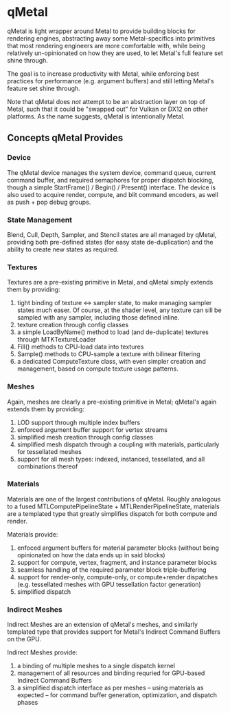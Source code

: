# qMetal
qMetal is light wrapper around Metal to provide building blocks for rendering engines, abstracting away some Metal-specifics into primitives that most rendering engineers are more comfortable with, while being relatively un-opinionated on how they are used, to let Metal's full feature set shine through.

The goal is to increase productivity with Metal, while enforcing best practices for performance (e.g. argument buffers) and still letting Metal's feature set shine through.

Note that qMetal does *not* attempt to be an abstraction layer on top of Metal, such that it could be "swapped out" for Vulkan or DX12 on other platforms. As the name suggests, qMetal is intentionally Metal.

## Concepts qMetal Provides

### Device

The qMetal device manages the system device, command queue, current command buffer, and required semaphores for proper dispatch blocking, though a simple StartFrame() / Begin() / Present() interface. The device is also used to acquire render, compute, and blit command encoders, as well as push + pop debug groups. 

### State Management

Blend, Cull, Depth, Sampler, and Stencil states are all managed by qMetal, providing both pre-defined states (for easy state de-duplication) and the ability to create new states as required.

### Textures

Textures are a pre-existing primitive in Metal, and qMetal simply extends them by providing:
1. tight binding of texture <-> sampler state, to make managing sampler states much easer. Of course, at the shader level, any texture can sill be sampled with any sampler, including those defined inline.
1. texture creation through config classes
1. a simple LoadByName() method to load (and de-duplicate) textures through MTKTextureLoader
1. Fill() methods to CPU-load data into textures
1. Sample() methods to CPU-sample a texture with bilinear filtering
1. a dedicated ComputeTexture class, with even simpler creation and management, based on compute texture usage patterns.

### Meshes

Again, meshes are clearly a pre-existing primitive in Metal; qMetal's again extends them by providing:
1. LOD support through multiple index buffers
1. enforced argument buffer support for vertex streams
1. simplified mesh creation through config classes
1. simplified mesh dispatch through a coupling with materials, particularly for tessellated meshes
1. support for all mesh types: indexed, instanced, tessellated, and all combinations thereof

### Materials

Materials are one of the largest contributions of qMetal. Roughly analogous to a fused MTLComputePipelineState + MTLRenderPipelineState, materials are a templated type that greatly simplifies dispatch for both compute and render. 

Materials provide:
1. enfoced argument buffers for material parameter blocks (without being opinionated on how the data ends up in said blocks)
1. support for compute, vertex, fragment, and instance parameter blocks
1. seamless handling of the required parameter block triple-buffering
1. support for render-only, compute-only, or compute+render dispatches (e.g. tessellated meshes with GPU tessellation factor generation)
1. simplified dispatch

### Indirect Meshes

Indirect Meshes are an extension of qMetal's meshes, and similarly templated type that provides support for Metal's Indirect Command Buffers on the GPU.

Indirect Meshes provide:
1. a binding of multiple meshes to a single dispatch kernel
1. management of all resources and binding requried for GPU-based Indirect Command Buffers
1. a simplified dispatch interface as per meshes – using materials as expected – for  command buffer generation, optimization, and dispatch phases
